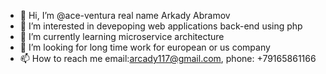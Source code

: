 - 👋 Hi, I’m @ace-ventura real name Arkady Abramov
- 👀 I’m interested in devepoping web applications back-end using php
- 🌱 I’m currently learning microservice architecture
- 💞️ I’m looking for long time work for european or us company
- 📫 How to reach me email:arcady117@gmail.com, phone: +79165861166

<!---
ace-ventura/ace-ventura is a ✨ special ✨ repository because its `README.md` (this file) appears on your GitHub profile.
You can click the Preview link to take a look at your changes.
--->
